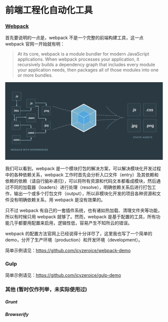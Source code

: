 # 前端工程化自动化工具

### [Webpack](https://webpack.js.org/)

首先要说明的一点是，webpack 不是一个完整的前端构建工具，这一点 webpack 官网一开始就有明：

> At its core, webpack is a module bundler for modern JavaScript applications. When webpack processes your application, it recursively builds a dependency graph that includes every module your application needs, then packages all of those modules into one or more bundles.

![webpack module bundler](./img/webpack.png)

我们可以看到，webpack 是一个模块打包的解决方案，可以解决模块化开发过程中的各种依赖关系，webpack 工作时首先会分析入口文件（entry）及其依赖和依赖的依赖（请自行脑补递归），可以将所有资源和代码文本都看成模块，然后通过不同的加载器（loaders）进行处理（resolve），明确依赖关系后进行打包工作，输出一个或多个打包文件（output），所以非模块化开发的项目各种资源和文件没有明确依赖关系，用 webpack 是没有效果的。

只不过 webpack 有自己的一套插件系统，也有诸如热加载、清理文件夹等功能，所以有时候只用 webpack 就够了。然而，webpack 是基于配置的工具，所有功能几乎都要用配置来启用，逻辑性低，容易产生不知所云的错误。

webpack 的配置方法官网上已经说得十分详尽了，这里我也写了一个简单的 demo，分开了生产环境（production）和开发环境（development）。

简单示例请见：https://github.com/icyzeroice/webpack-demo

### Gulp



简单示例请见：https://github.com/icyzeroice/gulp-demo

### 其他 (暂时仅作列举，未实际使用过)

##### Grunt

##### Browserify